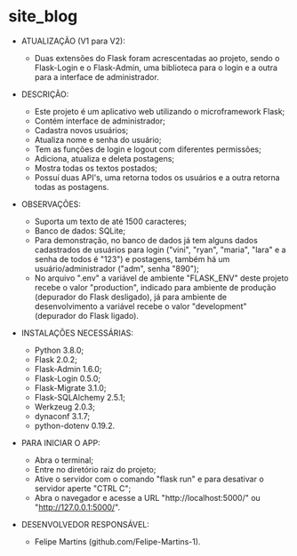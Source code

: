 # site_blog
- ATUALIZAÇÃO (V1 para V2):
    - Duas extensões do Flask foram acrescentadas ao projeto, sendo o Flask-Login e o Flask-Admin, uma biblioteca para o login e a outra para a interface de administrador.

- DESCRIÇÃO:
    - Este projeto é um aplicativo web utilizando o microframework Flask;
    - Contém interface de administrador;
    - Cadastra novos usuários;
    - Atualiza nome e senha do usuário;
    - Tem as funções de login e logout com diferentes permissões;
    - Adiciona, atualiza e deleta postagens;
    - Mostra todas os textos postados;
    - Possuí duas API's, uma retorna todos os usuários e a outra retorna todas as postagens.

- OBSERVAÇÕES:
    - Suporta um texto de até 1500 caracteres;
    - Banco de dados: SQLite;
    - Para demonstração, no banco de dados já tem alguns dados cadastrados de usuários para login ("vini", "ryan", "maria", "lara" e a senha de todos é "123") e postagens, também há um usuário/administrador ("adm", senha "890");
    - No arquivo ".env" a variável de ambiente "FLASK_ENV" deste projeto recebe o valor "production", indicado para ambiente de produção (depurador do Flask desligado), já para ambiente de desenvolvimento a variável recebe o valor "development" (depurador do Flask ligado).

- INSTALAÇÕES NECESSÁRIAS:
    - Python 3.8.0;
    - Flask 2.0.2;
    - Flask-Admin 1.6.0;
    - Flask-Login 0.5.0;
    - Flask-Migrate 3.1.0;
    - Flask-SQLAlchemy 2.5.1;
    - Werkzeug 2.0.3;
    - dynaconf 3.1.7;
    - python-dotenv 0.19.2.

- PARA INICIAR O APP:
    - Abra o terminal;
    - Entre no diretório raiz do projeto;
    - Ative o servidor com o comando "flask run" e para desativar o servidor aperte "CTRL C";
    - Abra o navegador e acesse a URL "http://localhost:5000/" ou "http://127.0.0.1:5000/".

- DESENVOLVEDOR RESPONSÁVEL:
    - Felipe Martins (github.com/Felipe-Martins-1).